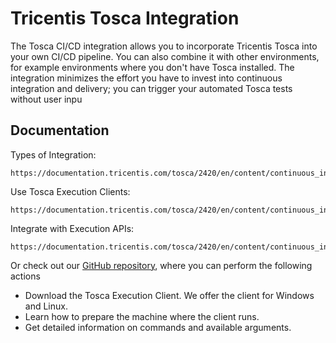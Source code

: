 # Tricentis Tosca Integration

The Tosca CI/CD integration allows you to incorporate Tricentis Tosca into your own CI/CD pipeline. You can also combine it with other environments, for example environments where you don't have Tosca installed. The integration minimizes the effort you have to invest into continuous integration and delivery; you can trigger your automated Tosca tests without user inpu

## Documentation

Types of Integration:

    https://documentation.tricentis.com/tosca/2420/en/content/continuous_integration/concept.htm

Use Tosca Execution Clients:

    https://documentation.tricentis.com/tosca/2420/en/content/continuous_integration/tosca_execution_clients.htm

Integrate with Execution APIs:

    https://documentation.tricentis.com/tosca/2420/en/content/continuous_integration/execution_api_integration.htm

Or check out our [GitHub repository](https://github.com/Tricentis/ToscaExecutionClient), where you can perform the following actions

 - Download the Tosca Execution Client. We offer the client for Windows and Linux.
 - Learn how to prepare the machine where the client runs.
 - Get detailed information on commands and available arguments.
